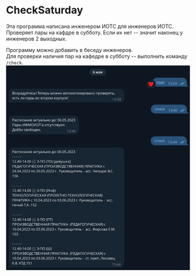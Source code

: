 # CheckSaturday
Эта программа написана инженером ИОТС для инженеров ИОТС.  
Проверяет пары на кафдре в субботу. Если их нет -- значит наконец у инженеров 2 выходных.
  
  
Программу можно добавить в беседу инженеров.  
Для проверки наличия пар на кафедре в субботу -- выполнить команду `/check`.
![screenshot](./img/1.jpg)
